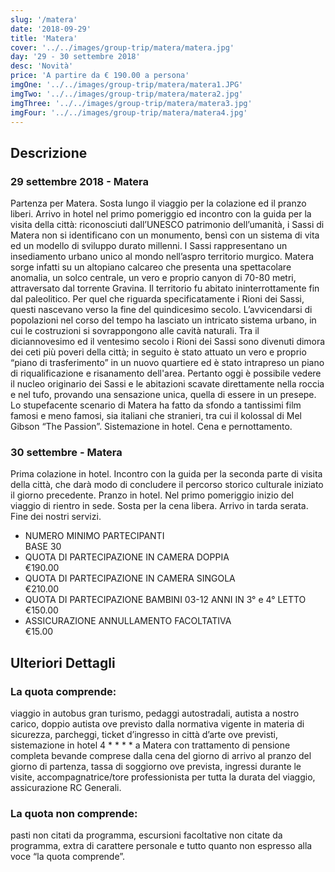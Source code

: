 ```yaml
---
slug: '/matera'
date: '2018-09-29'
title: 'Matera'
cover: '../../images/group-trip/matera/matera.jpg'
day: '29 - 30 settembre 2018'
desc: 'Novità'
price: 'A partire da € 190.00 a persona'
imgOne: '../../images/group-trip/matera/matera1.JPG'
imgTwo: '../../images/group-trip/matera/matera2.jpg'
imgThree: '../../images/group-trip/matera/matera3.jpg'
imgFour: '../../images/group-trip/matera/matera4.jpg'
---
```


<div class="copy">

## Descrizione

### 29 settembre 2018 - Matera

Partenza per Matera. Sosta lungo il viaggio per la colazione ed il pranzo liberi. Arrivo in hotel nel primo pomeriggio ed incontro con la guida per la visita della città: riconosciuti dall’UNESCO patrimonio dell’umanità, i Sassi di Matera non si identificano con un monumento, bensì con un sistema di vita ed un modello di sviluppo durato millenni. I Sassi rappresentano un insediamento urbano unico al mondo nell’aspro territorio murgico. Matera sorge infatti su un altopiano calcareo che presenta una spettacolare anomalia, un solco centrale, un vero e proprio canyon di 70-80 metri, attraversato dal torrente Gravina. Il territorio fu abitato ininterrottamente fin dal paleolitico. Per quel che riguarda specificatamente i Rioni dei Sassi, questi nascevano verso la fine del quindicesimo secolo. L’avvicendarsi di popolazioni nel corso del tempo ha lasciato un intricato sistema urbano, in cui le costruzioni si sovrappongono alle cavità naturali. Tra il diciannovesimo ed il ventesimo secolo i Rioni dei Sassi sono divenuti dimora dei ceti più poveri della città; in seguito è stato attuato un vero e proprio “piano di trasferimento” in un nuovo quartiere ed è stato intrapreso un piano di riqualificazione e risanamento dell'area. Pertanto oggi è possibile vedere il nucleo originario dei Sassi e le abitazioni scavate direttamente nella roccia e nel tufo, provando una sensazione unica, quella di essere in un presepe. Lo stupefacente scenario di Matera ha fatto da sfondo a tantissimi film famosi e meno famosi, sia italiani che stranieri, tra cui il kolossal di Mel Gibson “The Passion”. Sistemazione in hotel. Cena e pernottamento.

### 30 settembre - Matera

Prima colazione in hotel. Incontro con la guida per la seconda parte di visita della città, che darà modo di concludere il percorso storico culturale iniziato il giorno precedente. Pranzo in hotel. Nel primo pomeriggio inizio del viaggio di rientro in sede. Sosta per la cena libera. Arrivo in tarda serata. Fine dei nostri servizi.

<div class="quota">

- <div class="left"> <span> NUMERO MINIMO PARTECIPANTI </span> </div> <div class="right"> <span> BASE 30 </span> </div>
- <div class="left"> <span> QUOTA DI PARTECIPAZIONE IN CAMERA DOPPIA </span> </div> <div class="right"> <span> €190.00 </span> </div>
- <div class="left"> <span> QUOTA DI PARTECIPAZIONE IN CAMERA SINGOLA </span> </div> <div class="right"> <span> €210.00 </span> </div>
- <div class="left"> <span> QUOTA DI PARTECIPAZIONE BAMBINI 03-12 ANNI IN 3° e 4° LETTO </span> </div> <div class="right"> <span> €150.00 </span> </div>
- <div class="left"> <span> ASSICURAZIONE ANNULLAMENTO FACOLTATIVA </span> </div> <div class="right"> <span> €15.00 </span> </div>

</div>

## Ulteriori Dettagli

### La quota comprende:

viaggio in autobus gran turismo, pedaggi autostradali, autista a nostro carico, doppio autista ove previsto dalla normativa vigente in materia di sicurezza, parcheggi, ticket d’ingresso in città d’arte ove previsti, sistemazione in hotel 4 \* \* \* \* a Matera con trattamento di pensione completa bevande comprese dalla cena del giorno di arrivo al pranzo del giorno di partenza, tassa di soggiorno ove prevista, ingressi durante le visite, accompagnatrice/tore professionista per tutta la durata del viaggio, assicurazione RC Generali.

### La quota non comprende:

pasti non citati da programma, escursioni facoltative non citate da programma, extra di carattere personale e tutto quanto non espresso alla voce “la quota comprende”.

</div>
